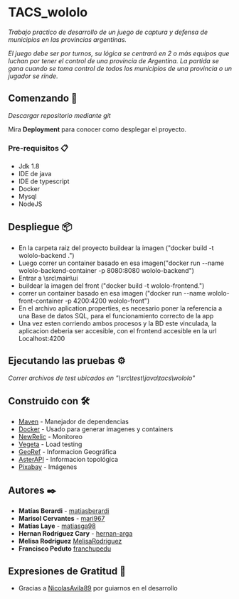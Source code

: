 # TACS_wololo

_Trabajo practico de desarrollo de un juego de captura y defensa de municipios en las provincias argentinas._

_El juego debe ser por turnos, su lógica se centrará en 2 o más equipos que luchan por tener el control de una provincia de Argentina. La partida se gana cuando se toma control de todos los municipios de una provincia o un jugador se rinde._

## Comenzando 🚀

_Descargar repositorio mediante git_

Mira **Deployment** para conocer como desplegar el proyecto.


### Pre-requisitos 📋

* Jdk 1.8
* IDE de java
* IDE de typescript
* Docker
* Mysql
* NodeJS



## Despliegue 📦


* En la carpeta raiz del proyecto buildear la imagen ("docker build -t wololo-backend .")
* Luego correr un container basado en esa imagen("docker run --name wololo-backend-container  -p 8080:8080 wololo-backend")
* Entrar a \src\main\ui
* buildear la imagen del front ("docker build -t wololo-frontend.")
* correr un container basado en esa imagen ("docker run --name wololo-front-container  -p 4200:4200 wololo-front")
* En el archivo aplication.properties, es necesario poner la referencia a una Base de datos SQL, para el funcionamiento correcto de la app
* Una vez esten corriendo ambos procesos y la BD este vinculada, la aplicacion deberia ser accesible, con el frontend accesible en la url Localhost:4200




## Ejecutando las pruebas ⚙️

_Correr archivos de test ubicados en "\src\test\java\tacs\wololo"_



## Construido con 🛠️


* [Maven](https://maven.apache.org/) - Manejador de dependencias
* [Docker](https://docker.com/) - Usado para generar imagenes y containers
* [NewRelic](https://newrelic.com/) - Monitoreo
* [Vegeta](https://github.com/tsenart/vegeta) - Load testing
* [GeoRef](https://datosgobar.github.io/georef-ar-api/) - Informacion Geográfica
* [AsterAPI](https://www.opentopodata.org/datasets/srtm/) - Informacion topológica
* [Pixabay](https://pixabay.com/api/docs/) - Imágenes


## Autores ✒️


* **Matías Berardi**   - [matiasberardi](https://github.com/matiasberardi)
* **Marisol Cervantes**  - [mari967](https://github.com/mari967)
* **Matías Laye** - [matiasga98](https://github.com/Matiasga98)
* **Hernan Rodríguez Cary** - [hernan-arga](https://github.com/hernan-arga)
* **Melisa Rodríguez** [MelisaRodriguez](https://github.com/MelisaRodriguez)
* **Francisco Peduto** [franchupedu](https://github.com/franchupedu)


## Expresiones de Gratitud 🎁

* Gracias a [NicolasAvila89](https://github.com/nicolasAvila89) por guiarnos en el desarrollo

